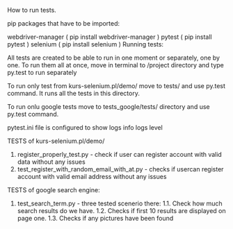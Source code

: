 How to run tests.

pip packages that have to be imported:

webdriver-manager ( pip install webdriver-manager )
pytest ( pip install pytest )
selenium ( pip install selenium )
Running tests:

All tests are created to be able to run in one moment or separately, one by one. To run them all at once, move 
in terminal to /project directory and type py.test to run separately 

To run only test from kurs-selenium.pl/demo/ move to tests/ and use py.test command. It runs all the tests in this directory.

To run onlu google tests move to tests_google/tests/ directory and use py.test command. 

pytest.ini file is configured to show logs info logs level


TESTS of kurs-selenium.pl/demo/
1. register_properly_test.py - check if user can register account with valid data without any issues
2. test_register_with_random_email_with_at.py - checks if usercan register account with valid email address without any issues

TESTS of google search engine:
1. test_search_term.py - three tested scenerio there:
    1.1. Check how much search results do we have.
    1.2. Checks if first 10 results are displayed on page one. 
    1.3. Checks if any pictures have been found